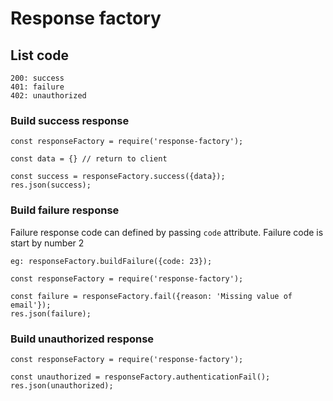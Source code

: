 # Response factory

## List code
```
200: success
401: failure
402: unauthorized
```

### Build success response 
```
const responseFactory = require('response-factory');

const data = {} // return to client

const success = responseFactory.success({data});
res.json(success);
```

### Build failure response
Failure response code can defined by passing `code` attribute. Failure code is start by number 2 

`eg: responseFactory.buildFailure({code: 23});`

```
const responseFactory = require('response-factory');

const failure = responseFactory.fail({reason: 'Missing value of email'});
res.json(failure);
```

### Build unauthorized response 
```
const responseFactory = require('response-factory');

const unauthorized = responseFactory.authenticationFail();
res.json(unauthorized);
```